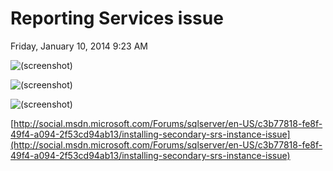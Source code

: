 ﻿# Reporting Services issue

Friday, January 10, 2014
9:23 AM

![(screenshot)](https://assets.technologytoolbox.com/screenshots/DC/7E59AC049C8D8D30D394C12558584787FE8088DC.png)

![(screenshot)](https://assets.technologytoolbox.com/screenshots/96/EF3E9578BA9A3B2181F0777E06AF301033A6F296.png)

![(screenshot)](https://assets.technologytoolbox.com/screenshots/E8/A3EAFD65F2C45893DF7C311C5C46A7B89BB1BCE8.png)

[http://social.msdn.microsoft.com/Forums/sqlserver/en-US/c3b77818-fe8f-49f4-a094-2f53cd94ab13/installing-secondary-srs-instance-issue](http://social.msdn.microsoft.com/Forums/sqlserver/en-US/c3b77818-fe8f-49f4-a094-2f53cd94ab13/installing-secondary-srs-instance-issue)



